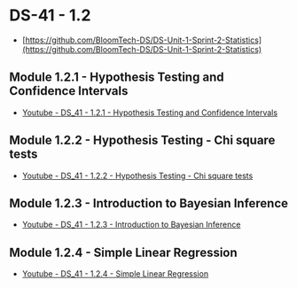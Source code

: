 #   DS-41 - 1.2

- [https://github.com/BloomTech-DS/DS-Unit-1-Sprint-2-Statistics](https://github.com/BloomTech-DS/DS-Unit-1-Sprint-2-Statistics)

##   Module 1.2.1 - Hypothesis Testing and Confidence Intervals

-   [Youtube - DS_41 - 1.2.1 - Hypothesis Testing and Confidence Intervals]()

##   Module 1.2.2 - Hypothesis Testing - Chi square tests

-   [Youtube - DS_41 - 1.2.2 - Hypothesis Testing - Chi square tests]()

##   Module 1.2.3 - Introduction to Bayesian Inference

-   [Youtube - DS_41 - 1.2.3 - Introduction to Bayesian Inference]()

##   Module 1.2.4 - Simple Linear Regression

-   [Youtube - DS_41 - 1.2.4 - Simple Linear Regression]()

